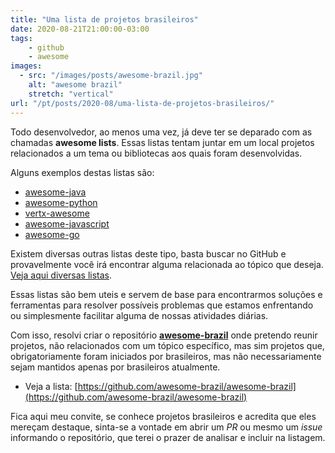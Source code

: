 ```yaml
---
title: "Uma lista de projetos brasileiros"
date: 2020-08-21T21:00:00-03:00
tags:
    - github
    - awesome
images: 
  - src: "/images/posts/awesome-brazil.jpg"
    alt: "awesome brazil"
    stretch: "vertical"
url: "/pt/posts/2020-08/uma-lista-de-projetos-brasileiros/"
---
```


Todo desenvolvedor, ao menos uma vez, já deve ter se deparado com as chamadas **awesome lists**. Essas listas tentam juntar em um local projetos relacionados a um tema ou bibliotecas aos quais foram desenvolvidas.

Alguns exemplos destas listas são:

- [awesome-java](https://github.com/java-lang/awesome-java)
- [awesome-python](https://github.com/vinta/awesome-python)
- [vertx-awesome](https://github.com/vert-x3/vertx-awesome)
- [awesome-javascript](https://github.com/sorrycc/awesome-javascript)
- [awesome-go](https://github.com/avelino/awesome-go)

Existem diversas outras listas deste tipo, basta buscar no GitHub e provavelmente você irá encontrar alguma relacionada ao tópico que deseja. [Veja aqui diversas listas](https://github.com/topics/awesome).

Essas listas são bem uteis e servem de base para encontrarmos soluções e ferramentas para resolver possíveis problemas que estamos enfrentando ou simplesmente facilitar alguma de nossas atividades diárias.

Com isso, resolvi criar o repositório **[awesome-brazil](https://github.com/awesome-brazil/awesome-brazil)** onde pretendo reunir projetos, não relacionados com um tópico específico, mas sim projetos que, obrigatoriamente foram iniciados por brasileiros, mas não necessariamente sejam mantidos apenas por brasileiros atualmente.

- Veja a lista: [https://github.com/awesome-brazil/awesome-brazil](https://github.com/awesome-brazil/awesome-brazil)

Fica aqui meu convite, se conhece projetos brasileiros e acredita que eles mereçam destaque, sinta-se a vontade em abrir um *PR* ou mesmo um *issue* informando o repositório, que terei o prazer de analisar e incluir na listagem.
